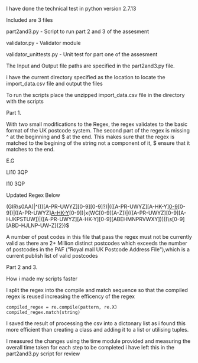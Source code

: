 I have done the technical test in python version 2.7.13

Included are 3 files

part2and3.py - Script to run part 2 and 3 of the assesment

validator.py - Validator module

validator_unittests.py - Unit test for part one of the assesment

The Input and Output file paths are specified in the part2and3.py file.

i have the current directory specified as the location to locate the import_data.csv file and output the files

To run the scripts place the unzipped import_data.csv file in the directory with the scripts 


Part 1.

With two small modifications to the Regex, the regex validates to the basic format of the UK postcode system.
The second part of the regex is missing ^ at the beginning and $ at the end.
This makes sure that the regex is matched to the begining of the string not a component of it, $ ensure that it matches to the end.

E.G

LI10 3QP

I10 3QP

Updated Regex Below

(GIR\s0AA)|^((([A-PR-UWYZ][0-9][0-9]?)|(([A-PR-UWYZ][A-HK-Y][0-9](?<!(BR|FY|HA|HD|HG|HR|HS|HX|JE|LD|SM|SR|WC|WN|ZE)[0-9])[0-9])|([A-PR-UWYZ][A-HK-Y](?<!AB|LL|SO)[0-9])|x(WC[0-9][A-Z])|(([A-PR-UWYZ][0-9][A-HJKPSTUW])|([A-PR-UWYZ][A-HK-Y][0-9][ABEHMNPRVWXY]))))\s[0-9][ABD-HJLNP-UW-Z]{2})$

A number of post codes in this file that pass the regex must not be currently valid as there are 2+ Million distinct postcodes which exceeds the number of postcodes in the PAF ("Royal mail UK Postcode Address File"),which is a current publish list of valid postcodes

Part 2 and 3.

How i made my scripts faster

I split the regex into the compile and match sequence so that the compiled regex is reused increasing the efficency of the regex

	compiled_regex = re.compile(pattern, re.X)
	compiled_regex.match(string)

I saved the result of processing the csv into a dictonary list as i found this more efficient than creating a class and adding it to a list or utilising tuples.

I measured the changes using the time module provided and measuring the overall time taken for each step to be completed i have left this in the part2and3.py script for review 

 

